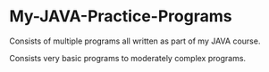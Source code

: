 # My-JAVA-Practice-Programs
Consists of multiple programs all written as part of my JAVA course.

Consists very basic programs to moderately complex programs.
